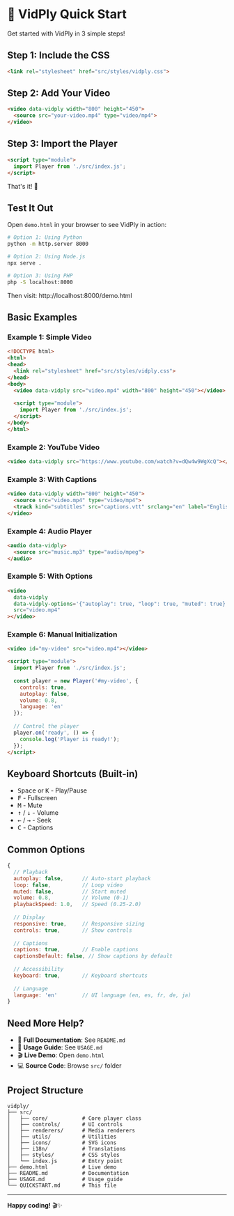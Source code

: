 # 🚀 VidPly Quick Start

Get started with VidPly in 3 simple steps!

## Step 1: Include the CSS

```html
<link rel="stylesheet" href="src/styles/vidply.css">
```

## Step 2: Add Your Video

```html
<video data-vidply width="800" height="450">
  <source src="your-video.mp4" type="video/mp4">
</video>
```

## Step 3: Import the Player

```html
<script type="module">
  import Player from './src/index.js';
</script>
```

That's it! 🎉

## Test It Out

Open `demo.html` in your browser to see VidPly in action:

```bash
# Option 1: Using Python
python -m http.server 8000

# Option 2: Using Node.js
npx serve .

# Option 3: Using PHP
php -S localhost:8000
```

Then visit: http://localhost:8000/demo.html

## Basic Examples

### Example 1: Simple Video

```html
<!DOCTYPE html>
<html>
<head>
  <link rel="stylesheet" href="src/styles/vidply.css">
</head>
<body>
  <video data-vidply src="video.mp4" width="800" height="450"></video>
  
  <script type="module">
    import Player from './src/index.js';
  </script>
</body>
</html>
```

### Example 2: YouTube Video

```html
<video data-vidply src="https://www.youtube.com/watch?v=dQw4w9WgXcQ"></video>
```

### Example 3: With Captions

```html
<video data-vidply width="800" height="450">
  <source src="video.mp4" type="video/mp4">
  <track kind="subtitles" src="captions.vtt" srclang="en" label="English">
</video>
```

### Example 4: Audio Player

```html
<audio data-vidply>
  <source src="music.mp3" type="audio/mpeg">
</audio>
```

### Example 5: With Options

```html
<video 
  data-vidply 
  data-vidply-options='{"autoplay": true, "loop": true, "muted": true}'
  src="video.mp4"
></video>
```

### Example 6: Manual Initialization

```html
<video id="my-video" src="video.mp4"></video>

<script type="module">
  import Player from './src/index.js';
  
  const player = new Player('#my-video', {
    controls: true,
    autoplay: false,
    volume: 0.8,
    language: 'en'
  });
  
  // Control the player
  player.on('ready', () => {
    console.log('Player is ready!');
  });
</script>
```

## Keyboard Shortcuts (Built-in)

- <kbd>Space</kbd> or <kbd>K</kbd> - Play/Pause
- <kbd>F</kbd> - Fullscreen
- <kbd>M</kbd> - Mute
- <kbd>↑</kbd> / <kbd>↓</kbd> - Volume
- <kbd>←</kbd> / <kbd>→</kbd> - Seek
- <kbd>C</kbd> - Captions

## Common Options

```javascript
{
  // Playback
  autoplay: false,      // Auto-start playback
  loop: false,          // Loop video
  muted: false,         // Start muted
  volume: 0.8,          // Volume (0-1)
  playbackSpeed: 1.0,   // Speed (0.25-2.0)
  
  // Display
  responsive: true,     // Responsive sizing
  controls: true,       // Show controls
  
  // Captions
  captions: true,       // Enable captions
  captionsDefault: false, // Show captions by default
  
  // Accessibility
  keyboard: true,       // Keyboard shortcuts
  
  // Language
  language: 'en'        // UI language (en, es, fr, de, ja)
}
```

## Need More Help?

- 📖 **Full Documentation**: See `README.md`
- 🎯 **Usage Guide**: See `USAGE.md`
- 🎬 **Live Demo**: Open `demo.html`
- 💻 **Source Code**: Browse `src/` folder

## Project Structure

```
vidply/
├── src/
│   ├── core/           # Core player class
│   ├── controls/       # UI controls
│   ├── renderers/      # Media renderers
│   ├── utils/          # Utilities
│   ├── icons/          # SVG icons
│   ├── i18n/           # Translations
│   ├── styles/         # CSS styles
│   └── index.js        # Entry point
├── demo.html           # Live demo
├── README.md           # Documentation
├── USAGE.md            # Usage guide
└── QUICKSTART.md       # This file
```

---

**Happy coding!** 🎬✨

